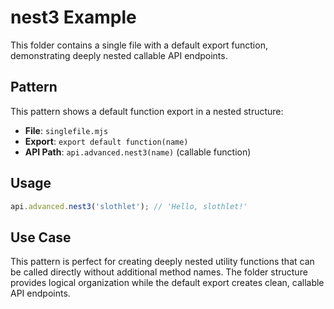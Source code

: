 # nest3 Example

This folder contains a single file with a default export function, demonstrating deeply nested callable API endpoints.

## Pattern

This pattern shows a default function export in a nested structure:

- **File**: `singlefile.mjs`
- **Export**: `export default function(name)`
- **API Path**: `api.advanced.nest3(name)` (callable function)

## Usage

```js
api.advanced.nest3('slothlet'); // 'Hello, slothlet!'
```

## Use Case

This pattern is perfect for creating deeply nested utility functions that can be called directly without additional method names. The folder structure provides logical organization while the default export creates clean, callable API endpoints.
